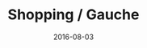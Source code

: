 ---
title: Shopping / Gauche
location: Baby's All Right
date: 2016-08-03
tweets:
  - 'https://twitter.com/thomasABoyt/status/761047116873478144'
---